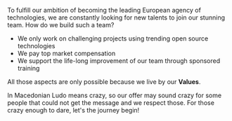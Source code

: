 To fulfill our ambition of becoming the leading European agency of technologies, we are constantly looking for new talents to join our stunning team. How do we build such a team?

- We only work on challenging projects using trending open source technologies
- We pay top market compensation
- We support the life-long improvement of our team through sponsored training

All those aspects are only possible because we live by our **Values**.

In Macedonian Ludo means crazy, so our offer may sound crazy for some people that could not get the message and we respect those. For those crazy enough to dare, let's the journey begin!
